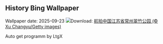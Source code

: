 ## History Bing Wallpaper
Wallpaper date: 2025-09-23
![](https://www.bing.com/th?id=OHR.AutumnalEquinoxY25_ZH-CN5692548297_UHD.jpg&w=1000)Download: [航拍中国江苏省常州翠竹公园 (© Xu Changyu/Getty images)](https://www.bing.com/th?id=OHR.AutumnalEquinoxY25_ZH-CN5692548297_UHD.jpg)

Auto get programm by LtgX
